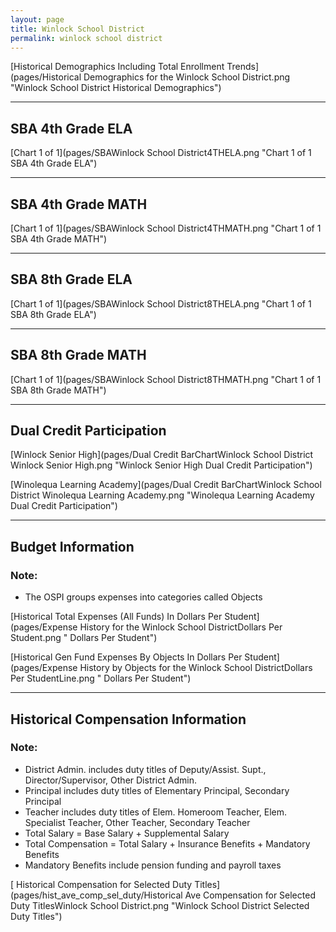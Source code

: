 ```yaml
---
layout: page
title: Winlock School District
permalink: winlock school district
---
```



[Historical Demographics Including Total Enrollment Trends](pages/Historical Demographics for the Winlock School District.png "Winlock School District Historical Demographics")

___

## SBA 4th Grade ELA

[Chart 1 of 1](pages/SBAWinlock School District4THELA.png "Chart 1 of 1 SBA 4th Grade ELA")


___

## SBA 4th Grade MATH

[Chart 1 of 1](pages/SBAWinlock School District4THMATH.png "Chart 1 of 1 SBA 4th Grade MATH")


___

## SBA 8th Grade ELA

[Chart 1 of 1](pages/SBAWinlock School District8THELA.png "Chart 1 of 1 SBA 8th Grade ELA")


___

## SBA 8th Grade MATH

[Chart 1 of 1](pages/SBAWinlock School District8THMATH.png "Chart 1 of 1 SBA 8th Grade MATH")


___

## Dual Credit Participation

[Winlock Senior High](pages/Dual Credit BarChartWinlock School District Winlock Senior High.png "Winlock Senior High Dual Credit Participation")

[Winolequa Learning Academy](pages/Dual Credit BarChartWinlock School District Winolequa Learning Academy.png "Winolequa Learning Academy Dual Credit Participation")


___

## Budget Information
### Note:
- The OSPI groups expenses into categories called Objects

[Historical Total Expenses (All Funds) In Dollars Per Student](pages/Expense History for the Winlock School DistrictDollars Per Student.png " Dollars Per Student")

[Historical Gen Fund Expenses By Objects In Dollars Per Student](pages/Expense History by Objects for the Winlock School DistrictDollars Per StudentLine.png " Dollars Per Student")


___

## Historical Compensation Information
### Note:
- District Admin. includes duty titles of Deputy/Assist. Supt., Director/Supervisor, Other District Admin.
- Principal includes duty titles of Elementary Principal, Secondary Principal
- Teacher includes duty titles of Elem. Homeroom Teacher, Elem. Specialist Teacher, Other Teacher, Secondary Teacher
- Total Salary = Base Salary + Supplemental Salary
- Total Compensation = Total Salary + Insurance Benefits + Mandatory Benefits
- Mandatory Benefits include pension funding and payroll taxes

[ Historical Compensation for Selected Duty Titles](pages/hist_ave_comp_sel_duty/Historical Ave Compensation for Selected Duty TitlesWinlock School District.png "Winlock School District Selected Duty Titles")

